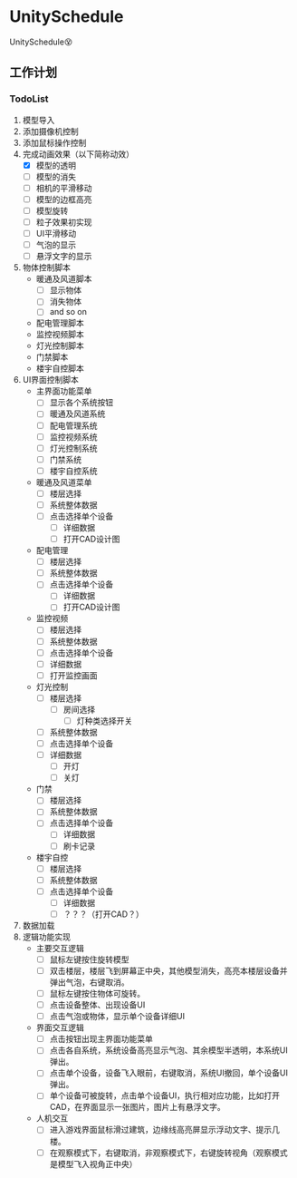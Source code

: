 # UnitySchedule
UnitySchedule😵

## 工作计划

### TodoList
1. 模型导入
2. 添加摄像机控制
3. 添加鼠标操作控制
4. 完成动画效果（以下简称动效）
  	- [x] 模型的透明
  	- [ ] 模型的消失
  	- [ ] 相机的平滑移动
  	- [ ] 模型的边框高亮
  	- [ ] 模型旋转
  	- [ ] 粒子效果初实现
  	- [ ] UI平滑移动
  	- [ ] 气泡的显示
  	- [ ] 悬浮文字的显示
5. 物体控制脚本
  	-  暖通及风道脚本
		- [ ] 显示物体
		- [ ] 消失物体
		- [ ] and so on
  	-  配电管理脚本
  	-  监控视频脚本
  	-  灯光控制脚本
  	-  门禁脚本
  	-  楼宇自控脚本
6.  UI界面控制脚本
	+  主界面功能菜单
		- [ ] 显示各个系统按钮
		- [ ] 暖通及风道系统
		- [ ] 配电管理系统
		- [ ] 监控视频系统
		- [ ] 灯光控制系统
		- [ ] 门禁系统
		- [ ] 楼宇自控系统
  	+  暖通及风道菜单
		- [ ] 楼层选择
		- [ ] 系统整体数据
		- [ ] 点击选择单个设备
			- [ ] 详细数据
			- [ ] 打开CAD设计图
  	+  配电管理
  		- [ ]  楼层选择
  		- [ ]  系统整体数据
  		- [ ]  点击选择单个设备
			- [ ]  详细数据
			- [ ]  打开CAD设计图
	+  监控视频
  		- [ ]  楼层选择
  		- [ ]  系统整体数据
  		- [ ]  点击选择单个设备
		- [ ]  详细数据
		- [ ]  打开监控画面
  	+  灯光控制
  		- [ ]  楼层选择
			 - [ ]  房间选择
				  - [ ]  灯种类选择开关
  		- [ ]  系统整体数据
  		- [ ]  点击选择单个设备
		- [ ]  详细数据
			- [ ]  开灯
			- [ ]  关灯
  	+  门禁
  		- [ ]  楼层选择
  		- [ ]  系统整体数据
  	 	- [ ]  点击选择单个设备
			- [ ]  详细数据
			- [ ]  刷卡记录
  	+  楼宇自控
  		- [ ]  楼层选择
		- [ ]  系统整体数据
		- [ ]  点击选择单个设备
			- [ ]  详细数据
			- [ ]  ？？？（打开CAD？）
7.  数据加载
8.  逻辑功能实现
  	-  主要交互逻辑
		- [ ]  鼠标左键按住旋转模型
		- [ ]  双击楼层，楼层飞到屏幕正中央，其他模型消失，高亮本楼层设备并弹出气泡，右键取消。
		- [ ]  鼠标左键按住物体可旋转。
		- [ ]  点击设备整体、出现设备UI
		- [ ]  点击气泡或物体，显示单个设备详细UI
  	-  界面交互逻辑
  		- [ ]  点击按钮出现主界面功能菜单
		- [ ]  点击各自系统，系统设备高亮显示气泡、其余模型半透明，本系统UI弹出。
		- [ ]  点击单个设备，设备飞入眼前，右键取消，系统UI撤回，单个设备UI弹出。
		- [ ]  单个设备可被旋转，点击单个设备UI，执行相对应功能，比如打开CAD，在界面显示一张图片，图片上有悬浮文字。
  	-  人机交互
		- [ ]  进入游戏界面鼠标滑过建筑，边缘线高亮屏显示浮动文字、提示几楼。
		- [ ]  在观察模式下，右键取消，非观察模式下，右键旋转视角（观察模式是模型飞入视角正中央）

